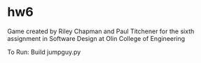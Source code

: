 hw6
===

Game created by Riley Chapman and Paul Titchener for the sixth assignment in Software Design at Olin College of Engineering 

To Run:
	Build jumpguy.py
